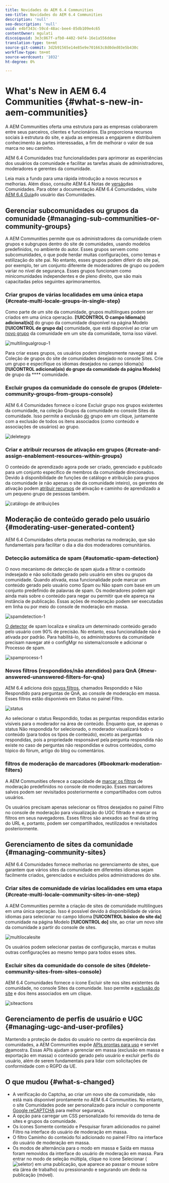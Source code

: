 ```yaml
---
title: Novidades do AEM 6.4 Communities
seo-title: Novidades do AEM 6.4 Communities
description: 'null'
seo-description: 'null'
uuid: e4bf343c-59cd-48ac-bee4-85db109e4c65
contentOwner: mgulati
discoiquuid: 3e3c867f-afb0-4402-94f4-16e1a556ddee
translation-type: tm+mt
source-git-commit: 3d2b91565e14e85e9e701663c8d0ded03e5b430c
workflow-type: tm+mt
source-wordcount: '1032'
ht-degree: 0%

---
```



# What&#39;s New in AEM 6.4 Communities {#what-s-new-in-aem-communities}

A AEM Communities oferta uma estrutura para as empresas colaborarem entre seus parceiros, clientes e funcionários. Ela proporciona recursos sociais à estrutura do site, e ajuda as empresas a engajarem e distribuírem conhecimento às partes interessadas, a fim de melhorar o valor de sua marca no seu caminho.

AEM 6.4 Comunidades traz funcionalidades para aprimorar as experiências dos usuários da comunidade e facilitar as tarefas atuais de administradores, moderadores e gerentes da comunidade.

Leia mais a fundo para uma rápida introdução a novos recursos e melhorias. Além disso, consulte AEM 6.4 Notas de [versão](../release-notes/communities-release-notes.md)das Comunidades. Para obter a documentação AEM 6.4 Comunidades, visite [AEM 6.4 Guia](home.md)do usuário das Comunidades.

## Gerenciar subcomunidades ou grupos da comunidade {#managing-sub-communities-or-community-groups}

A AEM Communities permite que os administradores da comunidade criem grupos e subgrupos dentro do site de comunidades, usando modelos predefinidos, no ambiente do autor. Esses grupos servem como subcomunidades, o que pode herdar muitas configurações, como temas e estilização do site pai. No entanto, esses grupos podem diferir do site pai, por exemplo, ter um conjunto diferente de moderadores de grupo ou podem variar no nível de segurança. Esses grupos funcionam como minicomunidades independentes e de pleno direito, que são mais capacitadas pelos seguintes aprimoramentos.

### Criar grupos de várias localidades em uma única etapa {#create-multi-locale-groups-in-single-step}

Como parte de um site da comunidade, grupos multilíngues podem ser criados em uma única operação. **[!UICONTROL O campo Idioma(s) adicional(is)]** do grupo da comunidade disponível na página Modelo **[!UICONTROL de grupo da]** comunidade, que está disponível ao criar um [novo grupo](groups.md) da comunidade em um site da comunidade, torna isso viável.

![multilingualgroup-1](assets/multilingualgroup-1.png)

Para criar esses grupos, os usuários podem simplesmente navegar até a Coleção de grupos do site de comunidades desejado no console Sites. Crie um grupo e especifique os idiomas desejados no campo Idioma(s) **[!UICONTROL adicional(ais) do grupo da comunidade da página Modelo]** de grupo da **** comunidade.

### Excluir grupos da comunidade do console de grupos {#delete-community-groups-from-groups-console}

AEM 6.4 Comunidades fornece o ícone Excluir grupo nos grupos existentes da comunidade, na coleção Grupos da comunidade no console Sites da comunidade. Isso permite a exclusão [do](groups.md#deleting-the-group) grupo em um clique, juntamente com a exclusão de todos os itens associados (como conteúdo e associações de usuários) ao grupo.

![deletegrp](assets/deletegrp.png)

### Criar e atribuir recursos de ativação em grupos {#create-and-assign-enablement-resources-within-groups}

O conteúdo de aprendizado agora pode ser criado, gerenciado e publicado para um conjunto específico de membros da comunidade direcionados. Devido à disponibilidade de funções de catálogo e atribuição para grupos da comunidade (e não apenas o site da comunidade inteiro), os gerentes de ativação podem [atribuir recursos](resource.md) de ativação e caminho de aprendizado a um pequeno grupo de pessoas também.

![catálogo de atribuições](assets/assignmentcatalog.png)

## Moderação de conteúdo gerado pelo usuário {#moderating-user-generated-content}

AEM 6.4 Comunidades oferta poucas melhorias na moderação, que são fundamentais para facilitar o dia a dia dos moderadores comunitários.

### Detecção automática de spam  {#automatic-spam-detection}

O novo mecanismo de detecção de spam ajuda a filtrar o conteúdo indesejado e não solicitado gerado pelo usuário em sites ou grupos da comunidade. Quando ativada, essa funcionalidade pode marcar um conteúdo gerado pelo usuário como Spam ou Não spam com base em um conjunto predefinido de palavras de spam. Os moderadores podem agir ainda mais sobre o conteúdo para negar ou permitir que ele apareça na instância de publicação. Essas ações de moderação podem ser executadas em linha ou por meio do console de moderação em massa.

![spamdetection-1](assets/spamdetection-1.png)

[O detector](moderate-ugc.md#spam-detection) de spam localiza e sinaliza um determinado conteúdo gerado pelo usuário com 90% de precisão. No entanto, essa funcionalidade não é ativada por padrão. Para habilitá-lo, os administradores da comunidade precisam navegar até o configMgr no sistema/console e adicionar o Processo de spam.

![spamprocess-1](assets/spamprocess-1.png)

### Novos filtros (respondidos/não atendidos) para QnA {#new-answered-unanswered-filters-for-qna}

AEM 6.4 adiciona dois [novos filtros](moderation.md#filter-rail), chamados Respondido e Não Respondido para perguntas de QnA, ao console de moderação em massa. Esses filtros estão disponíveis em Status no painel Filtro.

![status](assets/statuses.png)

Ao selecionar o status Respondido, todas as perguntas respondidas estarão visíveis para o moderador na área de conteúdo. Enquanto que, se apenas o status Não respondida for selecionado, o moderador visualizará todo o conteúdo (para todos os tipos de conteúdo), exceto as perguntas respondidas, pois a propriedade responsável pela pergunta respondida não existe no caso de perguntas não respondidas e outros conteúdos, como tópico do fórum, artigo do blog ou comentários.

### filtros de moderação de marcadores {#bookmark-moderation-filters}

A AEM Communities oferece a capacidade de [marcar os filtros](moderation.md#filter-rail) de moderação predefinidos no console de moderação. Esses marcadores salvos podem ser revisitados posteriormente e compartilhados com outros usuários.

Os usuários precisam apenas selecionar os filtros desejados no painel Filtro no console de moderação para visualização do UGC filtrado e marcar os filtros em seus navegadores. Esses filtros são anexados ao final da string do URL e, portanto, podem ser compartilhados, reutilizados e revisitados posteriormente.

## Gerenciamento de sites da comunidade {#managing-community-sites}

AEM 6.4 Comunidades fornece melhorias no gerenciamento de sites, que garantem que vários sites da comunidade em diferentes idiomas sejam facilmente criados, gerenciados e excluídos pelos administradores do site.

### Criar sites de comunidade de várias localidades em uma etapa {#create-multi-locale-community-sites-in-one-step}

A AEM Communities permite a criação de sites [](create-site.md) de comunidade multilíngues em uma única operação. Isso é possível devido à disponibilidade de vários idiomas para selecionar no campo Idioma **[!UICONTROL básico do site da]** comunidade na página Modelo **[!UICONTROL do]** site, ao criar um novo site da comunidade a partir do console de sites.

![multilocalesite](assets/multilocalesite.png)

Os usuários podem selecionar pastas de configuração, marcas e muitas outras configurações ao mesmo tempo para todos esses sites.

### Excluir sites da comunidade do console de sites {#delete-community-sites-from-sites-console}

AEM 6.4 Comunidades fornece o ícone Excluir site nos sites existentes da comunidade, no console Sites da comunidade. Isso permite a [exclusão do site](create-site.md) e dos itens associados em um clique.

![siteactions](assets/siteactions.png)

## Gerenciamento de perfis de usuário e UGC {#managing-ugc-and-user-profiles}

Mantendo a proteção de dados do usuário no centro da experiência das comunidades, a AEM Communities expõe [APIs prontas para uso](user-ugc-management-service.md) e servlet [de](https://github.com/Adobe-Marketing-Cloud/aem-communities-ugc-migration/tree/master/bundles/communities-ugc-management-servlet)amostra. Essas APIs ajudam a gerenciar em massa (exclusão em massa e exportação em massa) o conteúdo gerado pelo usuário e excluir perfis do usuário, além de serem fundamentais para lidar com solicitações de conformidade com o RGPD da UE.

## O que mudou {#what-s-changed}

* A verificação do Captcha, ao criar um novo site da comunidade, não está mais disponível prontamente no AEM 6.4 Communities. No entanto, o site Comunidades pode ser personalizado para incluir o componente [Google reCAPTCHA](https://helpx.adobe.com/experience-manager/using/aem_recaptcha.html) para melhor segurança.
* A opção para carregar um CSS personalizado foi removida do tema de sites e grupos da comunidade.
* Os ícones Somente conteúdo e Pesquisar foram adicionados no painel Filtro na interface do usuário de moderação em massa.
* O filtro Caminho do conteúdo foi adicionado no painel Filtro na interface do usuário de moderação em massa.
* Os modos de alternância para o modo em massa e Saída em massa foram removidos da interface do usuário de moderação em massa. Para entrar no modo de seleção múltipla, clique no ícone Selecionar ( ![seletor](assets/selecticon.png)) em uma publicação, que aparece ao passar o mouse sobre ela (área de trabalho) ou pressionando e segurando um dedo na publicação (móvel).
